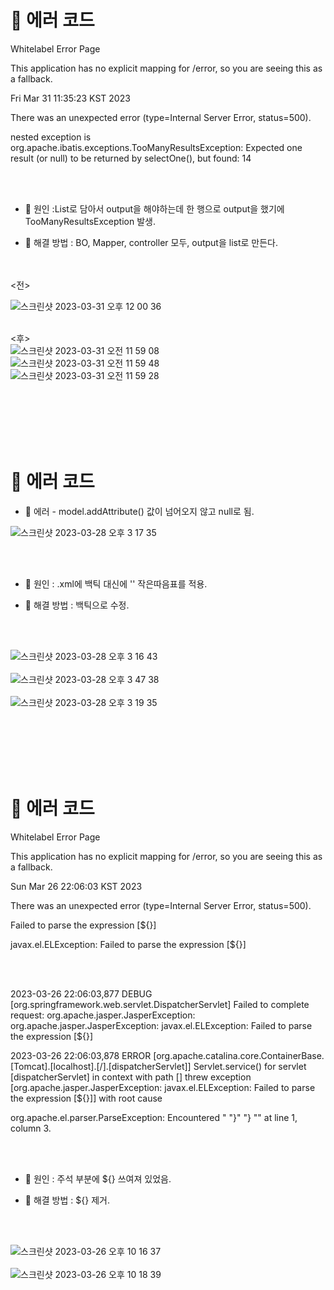 


#  🌳 에러 코드
Whitelabel Error Page

This application has no explicit mapping for /error, so you are seeing this as a fallback.

Fri Mar 31 11:35:23 KST 2023

There was an unexpected error (type=Internal Server Error, status=500).

nested exception is org.apache.ibatis.exceptions.TooManyResultsException: Expected one result (or null) to be returned by selectOne(), but found: 14


 <br><br>
 
 


* 🌾 원인 :List로 담아서 output을 해야하는데 한 행으로 output을 했기에 TooManyResultsException 발생.

* 🌾 해결 방법 : BO, Mapper, controller 모두,  output을 list로 만든다. 

 <br><br>
<전> <br>

![스크린샷 2023-03-31 오후 12 00 36](https://user-images.githubusercontent.com/116433637/229156419-dc39b0ae-57d2-4291-85fe-51d4b0d989e5.png) <br><br>

<후> <br>
![스크린샷 2023-03-31 오전 11 59 08](https://user-images.githubusercontent.com/116433637/229156492-b8903e63-3c94-46d0-a354-677e2b070aae.png) <br>
![스크린샷 2023-03-31 오전 11 59 48](https://user-images.githubusercontent.com/116433637/229156502-1a57900f-7faa-4b60-be90-4cf01b6851ea.png)<br>
![스크린샷 2023-03-31 오전 11 59 28](https://user-images.githubusercontent.com/116433637/229156506-e7f3ecc8-b5e6-400e-94d2-dccc5e06b591.png)<br>


<br><br><br><br><br>








#  🌳 에러 코드
* 🌾 에러  - model.addAttribute() 값이 넘어오지 않고 null로 됨.

 ![스크린샷 2023-03-28 오후 3 17 35](https://user-images.githubusercontent.com/116433637/228150689-2383920a-a014-4dc9-b205-1ae55d19548e.png)

 <br><br>
 
 


* 🌾 원인 : .xml에 백틱 대신에 '' 작은따음표를 적용.

* 🌾 해결 방법 : 백틱으로 수정.

 <br><br>

 ![스크린샷 2023-03-28 오후 3 16 43](https://user-images.githubusercontent.com/116433637/228149926-7b9758c7-214b-4293-ba2b-6d3fb8a82ee5.png)
 <br><br>
 ![스크린샷 2023-03-28 오후 3 47 38](https://user-images.githubusercontent.com/116433637/228151702-a790252e-d389-431f-9998-b09591717cfa.png)
  <br><br>
![스크린샷 2023-03-28 오후 3 19 35](https://user-images.githubusercontent.com/116433637/228150700-2e506090-8a11-4145-8b27-c87d091a046f.png)



<br><br><br><br><br>








#  🌳 에러 코드

Whitelabel Error Page

This application has no explicit mapping for /error, so you are seeing this as a fallback.

Sun Mar 26 22:06:03 KST 2023

There was an unexpected error (type=Internal Server Error, status=500).

Failed to parse the expression [${}]

javax.el.ELException: Failed to parse the expression [${}]

 <br><br>
 
 

 
2023-03-26 22:06:03,877 DEBUG [org.springframework.web.servlet.DispatcherServlet] Failed to complete request: org.apache.jasper.JasperException: org.apache.jasper.JasperException: javax.el.ELException: Failed to parse the expression [${}]

2023-03-26 22:06:03,878 ERROR [org.apache.catalina.core.ContainerBase.[Tomcat].[localhost].[/].[dispatcherServlet]] Servlet.service() for servlet [dispatcherServlet] in context with path [] threw exception [org.apache.jasper.JasperException: javax.el.ELException: Failed to parse the expression [${}]] with root cause

org.apache.el.parser.ParseException: Encountered " "}" "} "" at line 1, column 3.

<br><br>


* 🌾 원인 : 주석 부분에 ${} 쓰여져 있었음.

* 🌾 해결 방법 : ${} 제거.

 <br><br>
 
![스크린샷 2023-03-26 오후 10 16 37](https://user-images.githubusercontent.com/116433637/227837090-bfc95a6e-07d9-4800-8cce-ffafaf3a8c22.png)<br><br>
![스크린샷 2023-03-26 오후 10 18 39](https://user-images.githubusercontent.com/116433637/227837092-194da59b-b625-4ddc-94c4-60761f362e3c.png)

<br><br><br><br><br>
